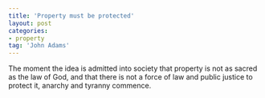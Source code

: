 ```yaml
---
title: 'Property must be protected'
layout: post
categories:
- property
tag: 'John Adams'
---
```


The moment the idea is admitted into society that property is not as sacred as the law of God, and that there is not a force of law and public justice to protect it, anarchy and tyranny commence.